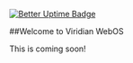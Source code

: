 [![Better Uptime Badge](https://betteruptime.com/status-badges/v1/monitor/og78.svg)](https://betteruptime.com/?utm_source=status_badge)

##Welcome to Viridian WebOS

This is coming soon!
